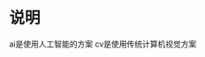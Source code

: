 <!--
 * @Author: Ashington ashington258@proton.me
 * @Date: 2024-06-10 20:31:34
 * @LastEditors: Ashington ashington258@proton.me
 * @LastEditTime: 2024-06-10 20:31:40
 * @FilePath: \zebra_redlight_detection\README.md
 * @Description: 请填写简介
 * 联系方式:921488837@qq.com
 * Copyright (c) 2024 by ${git_name_email}, All Rights Reserved. 
-->
# 说明

ai是使用人工智能的方案
cv是使用传统计算机视觉方案